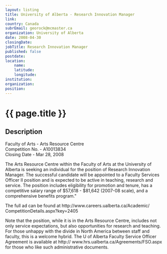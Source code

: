 ```yaml
---
layout: listing
title: University of Alberta - Research Innovation Manager
link:
country: Canada
subrEmail: georock@mcmaster.ca
organization: University of Alberta 
date: 2008-04-30
closingDate: 
jobTitle: Research Innovation Manager
published: false
postdate:
location:
	name: 
	latitude: 
	longitude: 
institution: 
organization: 
position: 
--- 
```



# {{ page.title }}

## Description



<p>
Faculty of Arts - Arts Resource Centre<br />
Competition No.  -   	A10013834<br />
Closing Date  -   	Mar 28, 2008
</p>

<p>The Arts Resource Centre within the Faculty of Arts at the University
of Alberta is seeking an individual for the position of Research
Innovation Manager.  The successful candidate will be appointed to a
Faculty Services Officer II position and is expected to be active in
teaching, research and service.  The position includes eligibility
for promotion and tenure, has a competitive salary range of $57,618 -
$81,642 (2007-08 scale), and a comprehensive benefits program."</p>

<p>The full ad can be found at http://www.careers.ualberta.ca/Academic/
CompetitionDetails.aspx?key=2405
</p>

<p>Note that the position, while it is in the Arts Resource Centre,
includes not only service expectations, but also opportunities for
research and teaching. For those unhappy with the divide in North
America between staff and faculty, this is a welcome hybrid. The U of
Alberta Faculty Service Officer Agreement is available at  http://
www.hrs.ualberta.ca/Agreements/FSO.aspx for those who like such
administrative documents.</p>
